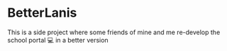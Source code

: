 # BetterLanis
This is a side project where some friends of mine and me re-develop the school portal 💻 in a better version

